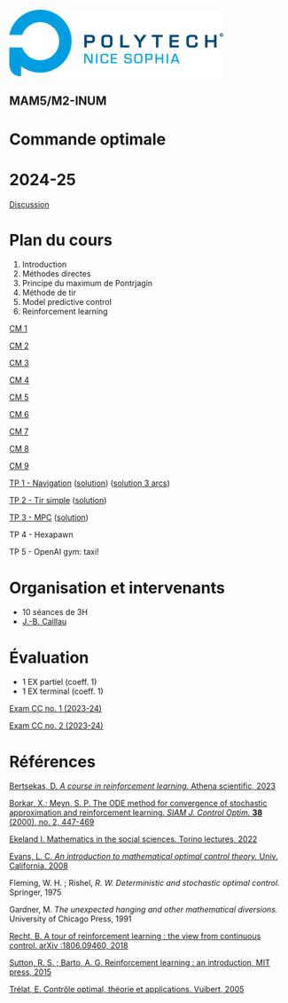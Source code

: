 ![PNS](logo-pns.png)
## MAM5/M2-INUM
# Commande optimale
# 2024-25

[Discussion](https://github.com/pns-mam/commande/discussions/1)

# Plan du cours

1. Introduction
2. Méthodes directes
3. Principe du maximum de Pontrjagin
4. Méthode de tir
5. Model predictive control
6. Reinforcement learning

[CM 1](cm/cm1.pdf)

[CM 2](cm/cm2.pdf)

[CM 3](cm/cm3.pdf)

[CM 4](cm/cm4.pdf)

[CM 5](cm/cm5.pdf)

[CM 6](cm/cm6.pdf)

[CM 7](cm/cm7.pdf)

[CM 8](cm/cm8.pdf)

[CM 9](cm/cm9.pdf)

[TP 1 - Navigation](tp1/tp1.md)
([solution](tp1/tp1-sol.md))
([solution 3 arcs](tp1/tp1-sol-3arcs.md))

[TP 2 - Tir simple](tp2/tp2.md)
([solution](tp2/tp2-sol.md))

[TP 3 - MPC](tp3/tp3.md)
([solution](tp3/tp3-sol.md))

TP 4 - Hexapawn

TP 5 - OpenAI gym: taxi!

# Organisation et intervenants

- 10 séances de 3H
- [J.-B. Caillau](mailto:jean-baptiste.caillau@univ-cotedazur.fr)

# Évaluation

- 1 EX partiel (coeff. 1)
- 1 EX terminal (coeff. 1)

[Exam CC no. 1 (2023-24)](exam-cc1-old/exam-cc1.md)

[Exam CC no. 2 (2023-24)](exam-cc2-old/exam-cc2.md)

# Références

[Bertsekas, D. *A course in reinforcement learning.* Athena scientific, 2023](https://www.mit.edu/~dimitrib/RLCOURSECOMPLETE.pdf)

[Borkar, X.; Meyn, S. P. The ODE method for convergence of stochastic approximation and reinforcement learning. *SIAM J. Control Optim.* **38** (2000), no. 2, 447-469](https://epubs.siam.org/doi/abs/10.1137/S0363012997331639?journalCode=sjcodc&mobileUi=0)

[Ekeland I. Mathematics in the social sciences. Torino lectures, 2022](https://www.ceremade.dauphine.fr/~ekeland/lectures/Torino.pdf)

[Evans, L. C. *An introduction to mathematical optimal control theory.* Univ. California, 2008](https://math.berkeley.edu/~evans/control.course.pdf)

Fleming, W. H. ; Rishel, *R. W. Deterministic and stochastic optimal control.* Springer, 1975

Gardner, M. *The unexpected hanging and other mathematical diversions.* University of Chicago Press, 1991

[Recht, B. A tour of reinforcement learning : the view from continuous control. arXiv :1806.09460, 2018](https://arxiv.org/pdf/1806.09460.pdf)

[Sutton, R. S. ; Barto, A. G. Reinforcement learning : an introduction, MIT press, 2015](http://web.stanford.edu/class/psych209/Readings/SuttonBartoIPRLBook2ndEd.pdf)

[Trélat, E. Contrôle optimal, théorie et applications. Vuibert, 2005](https://www.ljll.math.upmc.fr/trelat/fichiers/livreopt2.pdf)
